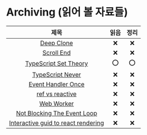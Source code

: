 # Archiving (읽어 볼 자료들)

|                                                  제목                                                   | 읽음 | 정리 |
| :-----------------------------------------------------------------------------------------------------: | :--: | :--: |
|                       [Deep Clone](https://www.builder.io/blog/structured-clone)                        |  ❌  |  ❌  |
|            [Scroll End](https://developer.chrome.com/blog/scrollend-a-new-javascript-event/)            |  ❌  |  ❌  |
|           [TypeScript Set Theory](https://blog.thoughtspile.tech/2023/01/23/typescript-sets/)           | ⭕️  | ⭕️  |
|                       [TypeScript Never](https://www.zhenghao.io/posts/ts-never)                        |  ❌  |  ❌  |
|                [Event Handler Once](https://javascriptweekly.com/link/134972/3e984c3fca)                |  ❌  |  ❌  |
| [ref vs reactive](https://mokkapps.de/blog/ref-vs-reactive-what-to-choose-using-vue-3-composition-api/) |  ❌  |  ❌  |
|    [Web Worker](https://www.smashingmagazine.com/2023/04/potential-web-workers-multithreading-web/)     |  ❌  |  ❌  |
|                  [Not Blocking The Event Loop](https://www.bbss.dev/posts/eventloop/)                   |  ❌  |  ❌  |
|                 [Interactive guid to react rendering](https://ui.dev/why-react-renders)                 |  ❌  |  ❌  |
